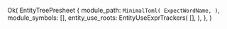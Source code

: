 Ok(
    EntityTreePresheet {
        module_path: `MinimalToml(
            ExpectWordName,
        )`,
        module_symbols: [],
        entity_use_roots: EntityUseExprTrackers(
            [],
        ),
    },
)